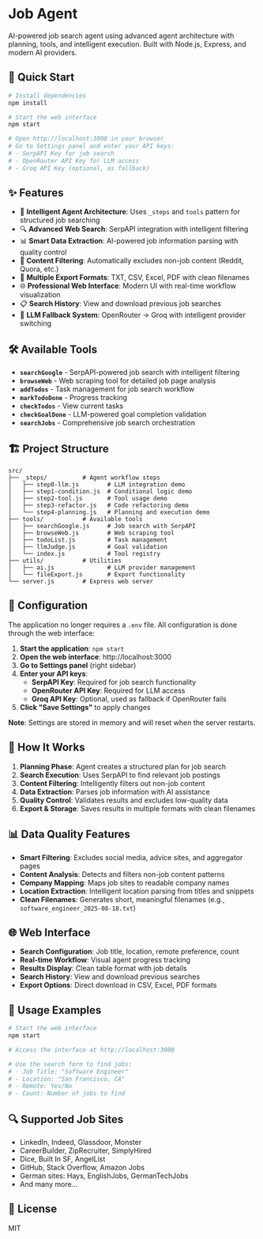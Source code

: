 # Job Agent

AI-powered job search agent using advanced agent architecture with planning, tools, and intelligent execution. Built with Node.js, Express, and modern AI providers.

## 🚀 Quick Start

```bash
# Install dependencies
npm install

# Start the web interface
npm start

# Open http://localhost:3000 in your browser
# Go to Settings panel and enter your API keys:
# - SerpAPI Key for job search
# - OpenRouter API Key for LLM access
# - Groq API Key (optional, as fallback)
```

## ✨ Features

- 🤖 **Intelligent Agent Architecture**: Uses `_steps` and `tools` pattern for structured job searching
- 🔍 **Advanced Web Search**: SerpAPI integration with intelligent filtering
- 📊 **Smart Data Extraction**: AI-powered job information parsing with quality control
- 🎯 **Content Filtering**: Automatically excludes non-job content (Reddit, Quora, etc.)
- 📁 **Multiple Export Formats**: TXT, CSV, Excel, PDF with clean filenames
- 🌐 **Professional Web Interface**: Modern UI with real-time workflow visualization
- 📋 **Search History**: View and download previous job searches
- 🔄 **LLM Fallback System**: OpenRouter → Groq with intelligent provider switching

## 🛠️ Available Tools

- **`searchGoogle`** - SerpAPI-powered job search with intelligent filtering
- **`browseWeb`** - Web scraping tool for detailed job page analysis
- **`addTodos`** - Task management for job search workflow
- **`markTodoDone`** - Progress tracking
- **`checkTodos`** - View current tasks
- **`checkGoalDone`** - LLM-powered goal completion validation
- **`searchJobs`** - Comprehensive job search orchestration

## 🏗️ Project Structure

```
src/
├── _steps/          # Agent workflow steps
│   ├── step0-llm.js        # LLM integration demo
│   ├── step1-condition.js  # Conditional logic demo
│   ├── step2-tool.js       # Tool usage demo
│   ├── step3-refactor.js   # Code refactoring demo
│   └── step4-planning.js   # Planning and execution demo
├── tools/           # Available tools
│   ├── searchGoogle.js     # Job search with SerpAPI
│   ├── browseWeb.js        # Web scraping tool
│   ├── todoList.js         # Task management
│   ├── llmJudge.js         # Goal validation
│   └── index.js            # Tool registry
├── utils/           # Utilities
│   ├── ai.js               # LLM provider management
│   └── fileExport.js       # Export functionality
└── server.js        # Express web server
```

## 🔧 Configuration

The application no longer requires a `.env` file. All configuration is done through the web interface:

1. **Start the application**: `npm start`
2. **Open the web interface**: http://localhost:3000
3. **Go to Settings panel** (right sidebar)
4. **Enter your API keys**:
   - **SerpAPI Key**: Required for job search functionality
   - **OpenRouter API Key**: Required for LLM access
   - **Groq API Key**: Optional, used as fallback if OpenRouter fails
5. **Click "Save Settings"** to apply changes

**Note**: Settings are stored in memory and will reset when the server restarts.

## 🎯 How It Works

1. **Planning Phase**: Agent creates a structured plan for job search
2. **Search Execution**: Uses SerpAPI to find relevant job postings
3. **Content Filtering**: Intelligently filters out non-job content
4. **Data Extraction**: Parses job information with AI assistance
5. **Quality Control**: Validates results and excludes low-quality data
6. **Export & Storage**: Saves results in multiple formats with clean filenames

## 📊 Data Quality Features

- **Smart Filtering**: Excludes social media, advice sites, and aggregator pages
- **Content Analysis**: Detects and filters non-job content patterns
- **Company Mapping**: Maps job sites to readable company names
- **Location Extraction**: Intelligent location parsing from titles and snippets
- **Clean Filenames**: Generates short, meaningful filenames (e.g., `software_engineer_2025-08-18.txt`)

## 🌐 Web Interface

- **Search Configuration**: Job title, location, remote preference, count
- **Real-time Workflow**: Visual agent progress tracking
- **Results Display**: Clean table format with job details
- **Search History**: View and download previous searches
- **Export Options**: Direct download in CSV, Excel, PDF formats

## 🚀 Usage Examples

```bash
# Start the web interface
npm start

# Access the interface at http://localhost:3000

# Use the search form to find jobs:
# - Job Title: "Software Engineer"
# - Location: "San Francisco, CA"
# - Remote: Yes/No
# - Count: Number of jobs to find
```

## 🔍 Supported Job Sites

- LinkedIn, Indeed, Glassdoor, Monster
- CareerBuilder, ZipRecruiter, SimplyHired
- Dice, Built In SF, AngelList
- GitHub, Stack Overflow, Amazon Jobs
- German sites: Hays, EnglishJobs, GermanTechJobs
- And many more...

## 📝 License

MIT
